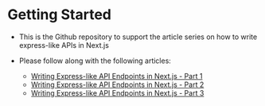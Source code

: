 # Getting Started

- This is the Github repository to support the article series on how to write express-like APIs in Next.js
- Please follow along with the following articles:

  - [Writing Express-like API Endpoints in Next.js - Part 1](https://medium.com/@demirtasdurmus/writing-express-like-api-endpoints-in-next-js-part-1-51f81dd92c6a)
  - [Writing Express-like API Endpoints in Next.js - Part 2](https://medium.com/stackademic/writing-express-like-api-endpoints-in-next-js-13-part-2-414bb93b4e51)
  - [Writing Express-like API Endpoints in Next.js - Part 3](https://medium.com/stackademic/writing-express-like-api-endpoints-in-next-js-13-part-3-737b78b1a7ac)
